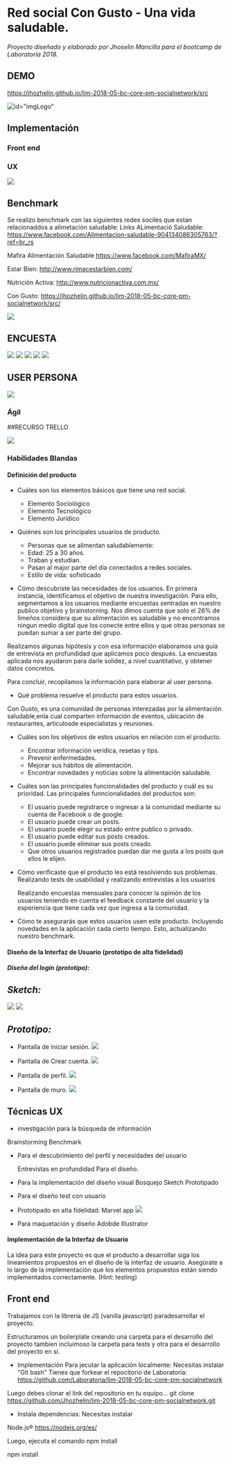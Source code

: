 ﻿# Red social Con Gusto - Una vida saludable.
_Proyecto diseñado y elaborado por Jhoselin Mancilla para el  bootcamp de Laboratoria 2018._

## DEMO
https://jhozhelin.github.io/lim-2018-05-bc-core-pm-socialnetwork/src


![id="imgLogo"](https://fotos.subefotos.com/5eef9d32978932ba1dd1e2d9fd6e8f2fo.png)


## Implementación

### Front end 

### UX

![](https://fotos.subefotos.com/26973a6437a96f38dd29f454b50b7242o.jpg)

## Benchmark

Se realizo  benchmark con las siguientes redes sociles que estan relacionaddos a alimetación saludable:
Links
ALimentació Saludable:
https://www.facebook.com/Alimentacion-saludable-904134086305763/?ref=br_rs

Mafira Alimentación Saludable
https://www.facebook.com/MafiraMX/

Estar Bien:
http://www.rimacestarbien.com/

Nutrición Activa:
http://www.nutricionactiva.com.mx/

Con Gusto:
https://jhozhelin.github.io/lim-2018-05-bc-core-pm-socialnetwork/src/


![](https://fotos.subefotos.com/780cfcf4e384d538672fb776ee0ba62ao.jpg)

## ENCUESTA
![](https://fotos.subefotos.com/599ec90c962179ece469c5258bf9111bo.jpg)
![](https://fotos.subefotos.com/44918b74995928eb4307ec957558ef97o.jpg)
![](https://fotos.subefotos.com/4f11bf2cf3414445cfeeb725d3608f9bo.jpg)
![](https://fotos.subefotos.com/21b9e3f8e17f4ba6f7a3df0820db2c2eo.jpg)
![](https://fotos.subefotos.com/7e26ccdd9f01f8cf624d56e2aaa7f2a5o.jpg)


## USER PERSONA
![](https://fotos.subefotos.com/2659c654a887f421f8be946fec1b442eo.jpg)


<!-- 
Desde el punto de vista de UX, deberás:  

* Hacer un _benchmark_ de las principales redes sociales.
* Hacer al menos 2 o 3 entrevistas con usuarios.
* Hacer un prototipo de alta fidelidad.
* Testear el prototipo con usuarios.
* Asegurarte de que la implementación en código siga los lineamientos del
  diseño.
* Hacer sesiones de testing con el producto en HTML. -->

### Ágil



##RECURSO TRELLO

![](https://fotos.subefotos.com/e4f77e219cca3e5a12116e0eaec2ede0o.jpg)



### Habilidades Blandas


#### Definición del producto

* Cuáles son los elementos básicos que tiene una red social.
  * Elemento Sociológico
  * Elemento Tecnológico
  * Elemento Jurídico

* Quiénes son los principales usuarios de producto.

  * Personas que se alimentan saludablemente:
  * Edad: 25 a 30 años.
  * Traban y estudian.
  * Pasan al major parte del día conectados a redes sociales.  
  * Estilo de vida: sofisticado
  
* Cómo descubriste las necesidades de los usuarios.
En primera instancia, identificamos el objetivo de nuestra investigación. Para ello, segmentamos a los usuarios  mediante encuestas  sentradas en nuestro publico objetivo y brainstorning. Nos dimos cuenta que solo el 26% de limeños considera que su alimentación es saludable y no encontramos ningun medio digital  que los conecte entre ellos y que otras personas se puedan sumar a ser parte del grupo.

Realizamos algunas hipótesis y con esa información elaboramos una guía de entrevista en profundidad que aplicamos poco después. La encuestas aplicada nos ayudaron para darle solidez, a nivel cuantitativo, y obtener datos concretos.

Para concluir, recopilamos la información para elaborar al user persona.

 

* Qué problema resuelve el producto para estos usuarios.

Con Gusto, es una comunidad de personas interezadas por la alimentación saludable,enla cual comparten información de eventos, ubicación de restaurantes, articulosde especialistas y reuniones.
   

* Cuáles son los objetivos de estos usuarios en relación con el producto.

  * Encontrar información veridica, resetas y tips.
  * Prevenir enfermedades. 
  * Mejorar sus hábitos de alimentación.
  * Encontrar novedades y noticias sobre la alimentación saludable.

* Cuáles son las principales funcionalidades del producto y cuál es su prioridad.
  Las principales funncionalidades del productos son: 

  * El usuario puede registrarce o ingresar a la comunidad mediante su cuenta de Facebook o de google.
  * El usuario puede crear un posts.
  * El usuario puede elegir su estado entre publico o privado.
  * El usuario puede editar sus posts creados.
  * El usuario puede eliminar sus posts creado.
  * Que otros  usuarios registrados puedan dar me gusta a los posts que ellos le elijen.   
  
  
* Cómo verificaste que el producto les está resolviendo sus problemas.
  Realizando tests de usabilidad y realizando entrevistas a los usuarios 

  Realizando encuestas mensuales para conocer la opinión de los usuarios teniendo en cuenta el  feedback constante del usuario y la esperiencia que tiene cada vez que ingresa a la comunidad.

* Cómo te asegurarás que estos usuarios usen este producto.
Incluyendo novedades en la aplicación cada cierto tiempo. Esto, actualizando nuestro benchmark.
####  Diseño de la Interfaz de Usuario (prototipo de alta fidelidad)
##### *Diseño del login (prototipo):*
## *Sketch:*

![](https://fotos.subefotos.com/91075bff7e7cff9ec82fa146a102b4b5o.jpg)
![](https://fotos.subefotos.com/d952a8d74054d675f6b908168c4afcb2o.jpg)

## *Prototipo:*

* Pantalla de iniciar sesión.
![](https://fotos.subefotos.com/fea4ef68f14914f8911a3f0847f43f78o.jpg)

* Pantalla de Crear cuenta.
![](https://fotos.subefotos.com/6a230543805494f91af9cb81ba26c4c6o.jpg)

* Pantalla de perfil.
![](https://fotos.subefotos.com/7580479aec502c081e95d27648db9336o.jpg)

* Pantalla de muro.
![](https://fotos.subefotos.com/52d8eafee87a9a29be93cf306e57fc37o.jpg)

## Técnicas UX
 * investigación para la búsqueda de información

  Brainstorming
  Benchmark

* Para el descubrimiento del perfil y necesidades del usuario

  Entrevistas en profundidad
  Para el diseño.

* Para la implementación del diseño visual
  Bosquejo
  Sketch
  Prototipado

* Para el diseño
  test con usuario
  

* Prototipado en alta fidelidad:
  Marvel app
  ![](https://fotos.subefotos.com/7580479aec502c081e95d27648db9336o.jpg)

  <!-- ![](https://fotos.subefotos.com/414b2a5e0536bee5d3e8a2466faf6ad8o.png) -->

* Para maquetación y diseño
  Adobde Illustrator

####  Implementación de la Interfaz de Usuario
La idea para este proyecto es que el producto a desarrollar siga los
lineamientos propuestos en el diseño de la interfaz de usuario. Asegúrate a lo
largo de la implementación que los elementos propuestos están siendo
implementados correctamente. (Hint: testing)

## Front end 
Trabajamos con la libreria de JS (vanilla javascript)  paradesarrollar el proyecto.

Estructuramos un boilerplate  creando una carpeta para el desarrollo del proyecto tambien incluimoso la carpeta para tests y otra para el desarrollo del proyecto en sí.

* Implementación
Para jecutar la aplicación localmente:
Necesitas instalar "Git bash"
Tienes que forkear el repocitorio de Laboratoria:
https://github.com/Laboratoria/lim-2018-05-bc-core-pm-socialnetwork

Luego debes clonar el link  del  repositorio en tu equipo...
git clone https://github.com/Jhozhelin/lim-2018-05-bc-core-pm-socialnetwork.git

* Instala dependencias:
Necesitas instalar

Node.js® https://nodejs.org/es/

Luego, ejecuta el comando npm install

npm install




